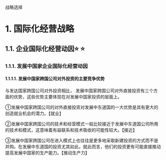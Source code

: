战略选择

# 1. 国际化经营战略

## 1.1. 企业国际化经营动因:star: :star: 

### 1.1.1. 发展中国家企业国际化经营动因

#### 1.1.1.1. 发展中国家跨国公司对外投资的主要竞争优势

与发达国家跨国公司对外投资相比，
发展中国家跨国公司对外直接投资有三个方面的优势，这些优势主要体现在对发展中国家投资的层面上。

①发展中国家跨国公司的对外直接投资对发展中东道国的一大优势是具有更大的创造就业机会的潜力。【就业】

②发展中国家跨国公司的技术和经营模式一般比较接近于发展中东道国公司所用的技术和模式，这意味着有益联系和技术吸收的可能性较大。【接近】

③发展中国家跨国公司在进入模式上也往往是更多地采取新建投资的方式而不是并购。在发展中东道国的投资尤其如此。就此而言，他们的投资更有可能直接推动提高发展中国家的生产能力。【推动生产力】
